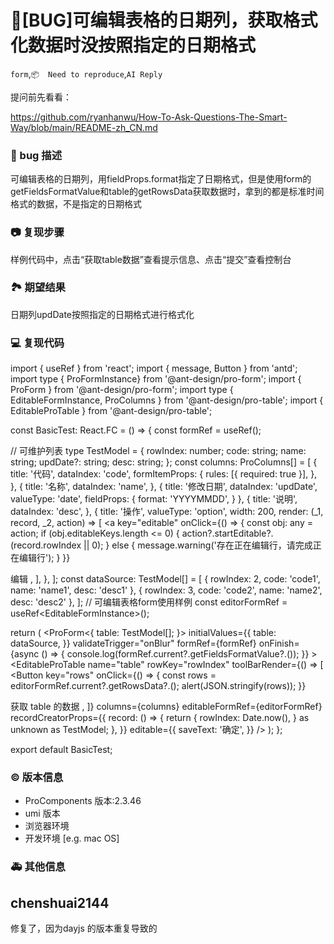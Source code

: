 # 🐛[BUG]可编辑表格的日期列，获取格式化数据时没按照指定的日期格式

`form`,`📦  Need to reproduce`,`AI Reply`

提问前先看看：

https://github.com/ryanhanwu/How-To-Ask-Questions-The-Smart-Way/blob/main/README-zh_CN.md

### 🐛 bug 描述

可编辑表格的日期列，用fieldProps.format指定了日期格式，但是使用form的getFieldsFormatValue和table的getRowsData获取数据时，拿到的都是标准时间格式的数据，不是指定的日期格式

### 📷 复现步骤

样例代码中，点击“获取table数据”查看提示信息、点击“提交”查看控制台

### 🏞 期望结果

日期列updDate按照指定的日期格式进行格式化

### 💻 复现代码

import { useRef } from 'react';
import { message, Button } from 'antd';
import type { ProFormInstance} from '@ant-design/pro-form';
import { ProForm } from '@ant-design/pro-form';
import type { EditableFormInstance, ProColumns } from '@ant-design/pro-table';
import { EditableProTable } from '@ant-design/pro-table';

const BasicTest: React.FC = () => {
const formRef = useRef<ProFormInstance>();

// 可维护列表
type TestModel = {
rowIndex: number;
code: string;
name: string;
updDate?: string;
desc: string;
};
const columns: ProColumns<TestModel>[] = [
{
title: '代码',
dataIndex: 'code',
formItemProps: {
rules: [{ required: true }],
},
},
{
title: '名称',
dataIndex: 'name',
},
{
title: '修改日期',
dataIndex: 'updDate',
valueType: 'date',
fieldProps: {
format: 'YYYYMMDD',
}
},
{
title: '说明',
dataIndex: 'desc',
},
{
title: '操作',
valueType: 'option',
width: 200,
render: (\_1, record, \_2, action) => [
<a
key="editable"
onClick={() => {
const obj: any = action;
if (obj.editableKeys.length <= 0) {
action?.startEditable?.(record.rowIndex || 0);
} else {
message.warning('存在正在编辑行，请完成正在编辑行');
}
}}
>
编辑
</a>,
],
},
];
const dataSource: TestModel[] = [
{ rowIndex: 2, code: 'code1', name: 'name1', desc: 'desc1' },
{ rowIndex: 3, code: 'code2', name: 'name2', desc: 'desc2' },
];
// 可编辑表格form使用样例
const editorFormRef = useRef<EditableFormInstance<TestModel>>();

return (
<ProForm<{
table: TestModel[];
}>
initialValues={{
                table: dataSource,
              }}
validateTrigger="onBlur"
formRef={formRef}
onFinish={async () => {
console.log(formRef.current?.getFieldsFormatValue?.());
}} >
<EditableProTable<TestModel>
name="table"
rowKey="rowIndex"
toolBarRender={() => [
<Button
key="rows"
onClick={() => {
const rows = editorFormRef.current?.getRowsData?.();
alert(JSON.stringify(rows));
}}
>
获取 table 的数据
</Button>,
]}
columns={columns}
editableFormRef={editorFormRef}
recordCreatorProps={{
                  record: () => {
                    return {
                      rowIndex: Date.now(),
                    } as unknown as TestModel;
                  },
                }}
editable={{
                  saveText: '确定',
                }}
/>
</ProForm>
);
};

export default BasicTest;

### © 版本信息

- ProComponents 版本:2.3.46
- umi 版本
- 浏览器环境
- 开发环境 [e.g. mac OS]

### 🚑 其他信息

## chenshuai2144

修复了，因为dayjs 的版本重复导致的
